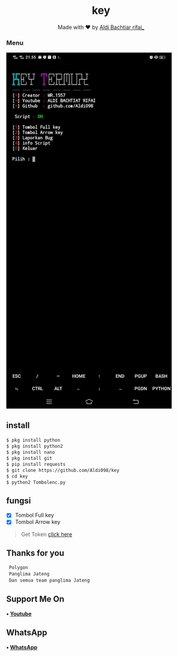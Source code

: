 <h1 align="center">
  key
</h1>
</div>
<p align="center">
  Made with ❤️ by <a href="https://github.com/Aldi098">Aldi Bachtiar rifai_</a>
</p>
<p align="center">
 
### Menu
 <img src="https://github.com/Aldi098/key/blob/main/Screenshot_20211114_215516.jpg" width="440" title="Menu" alt="Menu">
</p>

## install
```python3
$ pkg install python
$ pkg install python2
$ pkg install nano
$ pkg install git
$ pip install requests
$ git clone https://github.com/Aldi098/key
$ cd key
$ python2 Tombolenc.py

```

## fungsi
- [x] Tombol Full key
- [x] Tombol Arrow key

> Get Token [click here](https://pastebin.com/BjQccPZE)

## Thanks for you
```php
 Polygon
 Panglima Jateng
 Dan semua team panglima Jateng
```
## Support Me On
<b>• [Youtube](https://youtube.com/channel/UC7ygjAbDjuiN76PqOlJm40A)</b>
</br>
## WhatsApp
<b>• [WhatsApp](https://api.whatsapp.com/send?phone=+62852-9500-4078&text=Assalamualaikum)</b>
<br>
